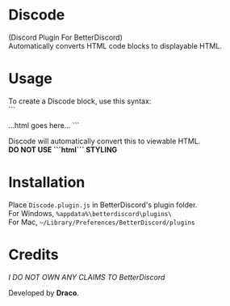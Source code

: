 # Discode
(Discord Plugin For BetterDiscord)  
Automatically converts HTML code blocks to displayable HTML.  
  
# Usage
To create a Discode block, use this syntax:  
\`\`\`  
<!DOCTYPE html>  
<html>
...html goes here...
</html>  
```  
  
Discode will automatically convert this to viewable HTML.  
**DO NOT USE \`\`\`html\`\`\` STYLING**  

# Installation
Place `Discode.plugin.js` in BetterDiscord's plugin folder.  
For Windows, `%appdata%\betterdiscord\plugins\`  
For Mac, `~/Library/Preferences/BetterDiscord/plugins`  
  
# Credits
*I DO NOT OWN ANY CLAIMS TO BetterDiscord*

Developed by **Draco**.
